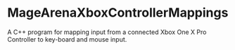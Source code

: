 # MageArenaXboxControllerMappings
A C++ program for mapping input from a connected Xbox One X Pro Controller to key-board and mouse input.
